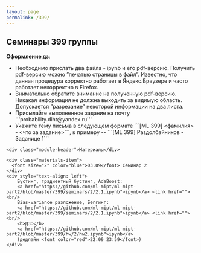 ```yaml
---
layout: page
permalink: /399/
---
```



## Семинары 399 группы

**Оформление дз**:
<ul>
  <li>Необходимо прислать два файла - ipynb и его pdf-версию. Получить pdf-версию можно ”печатью страницы в файл”. Известно, что данная процедура корректно работает в Яндекс.Браузере и часто работает некорректно в Firefox.</li>
  <li>Внимательно обратите внимание на полученную pdf-версию. Никакая информация не должна выходить за видимую область. Допускается ”разрезание” некоторой информации на два листа.</li>
  <li>Присылайте выполненное задание на почту '''probability.diht@yandex.ru'''</li>
  <li>Укажите тему письма в следующем формате ```[ML 399] <фамилия> - <что за задание>```, к примеру -- ```[ML 399] Раздолбайников - Заданице 1```</li>
</ul>


<div class="home">
  <div class="materials-wrap">

    <div class="module-header">Материалы</div>

    <div class="materials-item">
      <font size="2" color="blue">03.09</font> Семинар 2
    </div>
    <div style="text-align: left">
        Бустинг, градиентный бустинг, AdaBoost:
        <a href="https://github.com/ml-mipt/ml-mipt-part2/blob/master/399/seminars/2/2.1.ipynb">ipynb</a> <link href=""><br/>
        Bias-variance разложение, Беггинг:
        <a href="https://github.com/ml-mipt/ml-mipt-part2/blob/master/399/seminars/2/2.1.ipynb">ipynb</a> <link href=""><br/>
        <b>ДЗ:</b>
        <a href="https://github.com/ml-mipt/ml-mipt-part2/blob/master/399/hw/2/hw2.ipynb">ipynb</a> 
        (дедлайн <font color="red">22.09 23:59</font>)
    </div>

   

  </div>
</div>
